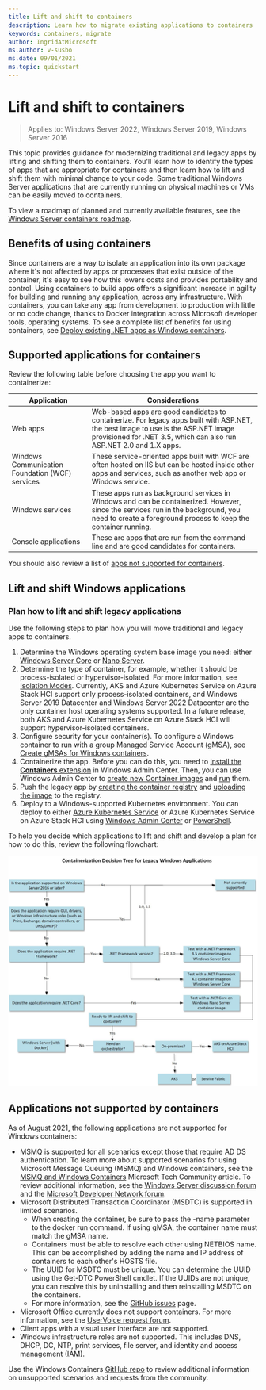 ```yaml
---
title: Lift and shift to containers
description: Learn how to migrate existing applications to containers
keywords: containers, migrate
author: IngridAtMicrosoft
ms.author: v-susbo
ms.date: 09/01/2021
ms.topic: quickstart
---  
```


# Lift and shift to containers

> Applies to: Windows Server 2022, Windows Server 2019, Windows Server 2016

This topic provides guidance for modernizing traditional and legacy apps by lifting and shifting them to containers. You'll learn how to identify the types of apps that are appropriate for containers and then learn how to lift and shift them with minimal change to your code. Some traditional Windows Server applications that are currently running on physical machines or VMs can be easily moved to containers.

To view a roadmap of planned and currently available features, see the [Windows Server containers roadmap](https://github.com/microsoft/Windows-Containers/projects/1).

## Benefits of using containers

Since containers are a way to isolate an application into its own package where it's not affected by apps or processes that exist outside of the container, it's easy to see how this lowers costs and provides portability and control.
Using containers to build apps offers a significant increase in agility for building and running any application, across any infrastructure. With containers, you can take any app from development to production with little or no code change, thanks to Docker integration across Microsoft developer tools, operating systems. To see a complete list of benefits for using containers, see [Deploy existing .NET apps as Windows containers](/dotnet/architecture/modernize-with-azure-containers/modernize-existing-apps-to-cloud-optimized/deploy-existing-net-apps-as-windows-containers).

## Supported applications for containers

Review the following table before choosing the app you want to containerize:

| Application | Considerations |
|-------------|----------------|
| Web apps | Web-based apps are good candidates to containerize. For legacy apps built with ASP.NET, the best image to use is the ASP.NET image provisioned for .NET 3.5, which can also run ASP.NET 2.0 and 1.X apps. |
| Windows Communication Foundation (WCF) services | These service-oriented apps built with WCF are often hosted on IIS but can be hosted inside other apps and services, such as another web app or Windows service. |
| Windows services | These apps run as background services in Windows and can be containerized. However, since the services run in the background, you need to create a foreground process to keep the container running. |
|  Console applications | These are apps that are run from the command line and are good candidates for containers. |

You should also review a list of [apps not supported for containers](#applications-not-supported-by-containers).

## Lift and shift Windows applications

### Plan how to lift and shift legacy applications

Use the following steps to plan how you will move traditional and legacy apps to containers.

1. Determine the Windows operating system base image you need: either [Windows Server Core](https://hub.docker.com/_/microsoft-windows-servercore) or [Nano Server](https://hub.docker.com/_/microsoft-windows-nanoserver).
2. Determine the type of container, for example, whether it should be process-isolated or hypervisor-isolated. For more information, see [Isolation Modes](../manage-containers/hyperv-container.md). Currently, AKS and Azure Kubernetes Service on Azure Stack HCI support only process-isolated containers, and Windows Server 2019 Datacenter and Windows Server 2022 Datacenter are the only container host operating systems supported. In a future release, both AKS and Azure Kubernetes Service on Azure Stack HCI will support hypervisor-isolated containers.
3. Configure security for your container(s). To configure a Windows container to run with a group Managed Service Account (gMSA), see [Create gMSAs for Windows containers](../manage-containers/manage-serviceaccounts.md).
4. Containerize the app. Before you can do this, you need to [install the **Containers** extension](../wac-tooling/wac-extension.md) in Windows Admin Center. Then, you can use Windows Admin Center to [create new Container images](../wac-tooling/wac-images.md) and [run](../wac-tooling/wac-containers.md) them.
5. Push the legacy app by [creating the container registry](/azure/container-registry/container-registry-get-started-powershell) and [uploading the image](/azure/container-registry/container-registry-get-started-powershell#push-image-to-registry) to the registry.
6. Deploy to a Windows-supported Kubernetes environment. You can deploy to either [Azure Kubernetes Service](/azure/aks/) or Azure Kubernetes Service on Azure Stack HCI using [Windows Admin Center](/azure-stack/aks-hci/setup) or [PowerShell](/azure-stack/aks-hci/setup-powershell).

To help you decide which applications to lift and shift and develop a plan for how to do this, review the following flowchart:

![Graphic showing a flowchart on how to lift and shift Windows apps.](./media/DecisionTreeflowchartv2.jpg#lightbox)

## Applications not supported by containers

As of August 2021, the following applications are not supported for Windows containers:

- MSMQ is supported for all scenarios except those that require AD DS authentication. To learn more about supported scenarios for using Microsoft Message Queuing (MSMQ) and Windows containers, see the [MSMQ and Windows Containers](https://techcommunity.microsoft.com/t5/containers/msmq-and-windows-containers/ba-p/1981414) Microsoft Tech Community article. To review additional information, see the [Windows Server discussion forum](https://windowsserver.uservoice.com/forums/304624-containers/suggestions/15719031-create-base-container-image-with-msmq-server) and the [Microsoft Developer Network forum](https://social.msdn.microsoft.com/Forums/bce99a7d-aa60-44fa-a348-450855650810/msmqserver-is-it-supported?forum=windowscontainers). 
- Microsoft Distributed Transaction Coordinator (MSDTC) is supported in limited scenarios.
  - When creating the container, be sure to pass the -name parameter to the docker run command. If using gMSA, the container name must match the gMSA name.
  - Containers must be able to resolve each other using NETBIOS name. This can be accomplished by adding the name and IP address of containers to each other's HOSTS file. 
  - The UUID for MSDTC must be unique. You can determine the UUID using the Get-DTC PowerShell cmdlet. If the UUIDs are not unique, you can resolve this by uninstalling and then reinstalling MSDTC on the containers.
  - For more information, see the [GitHub issues](https://github.com/MicrosoftDocs/Virtualization-Documentation/issues/494) page.
- Microsoft Office currently does not support containers. For more information, see the [UserVoice request forum](https://windowsserver.uservoice.com/forums/304624-containers/suggestions/19686220-provide-office-support-for-containers).  
- Client apps with a visual user interface are not supported.  
- Windows infrastructure roles are not supported. This includes DNS, DHCP, DC, NTP, print services, file server, and identity and access management (IAM).  
  
Use the Windows Containers [GitHub repo](https://github.com/microsoft/Windows-Containers/issues) to review additional information on unsupported scenarios and requests from the community.